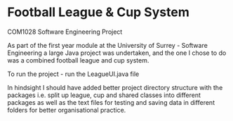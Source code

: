 # Football League & Cup System
COM1028 Software Engineering Project

As part of the first year module at the University of Surrey - Software Engineering a large Java project was undertaken, and the one I chose to do was a combined football league and cup system.

To run the project - run the LeagueUI.java file

In hindsight I should have added better project directory structure with the packages i.e. split up league, cup and shared classes into different packages as well as the text files for testing and saving data in different folders for better organisational practice.
